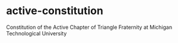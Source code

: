 # active-constitution
Constitution of the Active Chapter of Triangle Fraternity at Michigan Technological University
